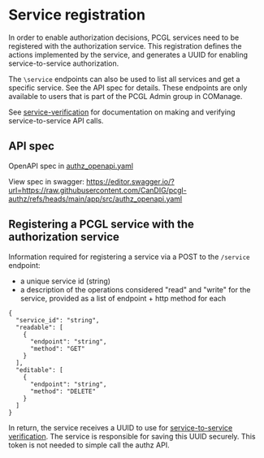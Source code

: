 # Service registration 

In order to enable authorization decisions, PCGL services need to be registered with the authorization service. This registration defines the actions implemented by the service, and generates a UUID for enabling service-to-service authorization.   

The `\service` endpoints can also be used to list all services and get a specific service. See the API spec for details. These endpoints are only available to users that is part of the PCGL Admin group in COManage. 

See [service-verification](\docs\service-verification.md) for documentation on making and verifying service-to-service API calls. 

## API spec

OpenAPI spec in [authz_openapi.yaml](https://github.com/CanDIG/pcgl-authz/blob/main/app/src/authz_openapi.yaml)

View spec in swagger: https://editor.swagger.io/?url=https://raw.githubusercontent.com/CanDIG/pcgl-authz/refs/heads/main/app/src/authz_openapi.yaml

## Registering a PCGL service with the authorization service

Information required for registering a service via a POST to the `/service` endpoint:

* a unique service id (string)
* a description of the operations considered "read" and "write" for the service, provided as a list of endpoint + http method for each 

```
{
  "service_id": "string",
  "readable": [
    {
      "endpoint": "string",
      "method": "GET"
    }
  ],
  "editable": [
    {
      "endpoint": "string",
      "method": "DELETE"
    }
  ]
}
```

In return, the service receives a UUID to use for [service-to-service verification](/docs/service-verification.md). The service is responsible for saving this UUID securely. This token is not needed to simple call the authz API. 


